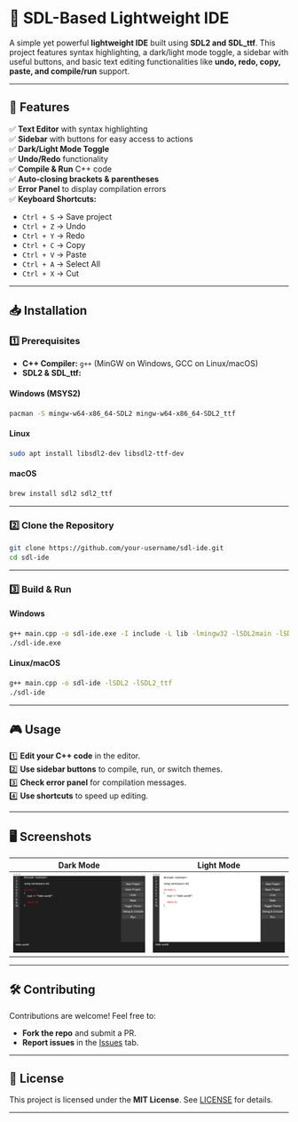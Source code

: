 # 🚀 SDL-Based Lightweight IDE  

A simple yet powerful **lightweight IDE** built using **SDL2 and SDL_ttf**. This project features syntax highlighting, a dark/light mode toggle, a sidebar with useful buttons, and basic text editing functionalities like **undo, redo, copy, paste, and compile/run** support.  

---

## 🎯 Features  

✅ **Text Editor** with syntax highlighting  
✅ **Sidebar** with buttons for easy access to actions  
✅ **Dark/Light Mode Toggle**  
✅ **Undo/Redo** functionality  
✅ **Compile & Run** C++ code  
✅ **Auto-closing brackets & parentheses**  
✅ **Error Panel** to display compilation errors  
✅ **Keyboard Shortcuts:**  
   - `Ctrl + S` → Save project  
   - `Ctrl + Z` → Undo  
   - `Ctrl + Y` → Redo  
   - `Ctrl + C` → Copy  
   - `Ctrl + V` → Paste  
   - `Ctrl + A` → Select All  
   - `Ctrl + X` → Cut  

---

## 📥 Installation  

### 1️⃣ Prerequisites  

- **C++ Compiler:** `g++` (MinGW on Windows, GCC on Linux/macOS)  
- **SDL2 & SDL_ttf:**  

#### Windows (MSYS2)  
```bash
pacman -S mingw-w64-x86_64-SDL2 mingw-w64-x86_64-SDL2_ttf
```

#### Linux  
```bash
sudo apt install libsdl2-dev libsdl2-ttf-dev
```

#### macOS  
```bash
brew install sdl2 sdl2_ttf
```

---

### 2️⃣ Clone the Repository  

```bash
git clone https://github.com/your-username/sdl-ide.git
cd sdl-ide
```

---

### 3️⃣ Build & Run  

#### Windows  
```bash
g++ main.cpp -o sdl-ide.exe -I include -L lib -lmingw32 -lSDL2main -lSDL2 -lSDL2_ttf
./sdl-ide.exe
```

#### Linux/macOS  
```bash
g++ main.cpp -o sdl-ide -lSDL2 -lSDL2_ttf
./sdl-ide
```

---

## 🎮 Usage  

1️⃣ **Edit your C++ code** in the editor.  
2️⃣ **Use sidebar buttons** to compile, run, or switch themes.  
3️⃣ **Check error panel** for compilation messages.  
4️⃣ **Use shortcuts** to speed up editing.  

---

## 🖥️ Screenshots  

| Dark Mode | Light Mode |
|-----------|-----------|
| ![Dark Mode](Screenshots/dark_mode.png) | ![Light Mode](Screenshots/light_mode.png) |

---

## 🛠️ Contributing  

Contributions are welcome! Feel free to:  
- **Fork the repo** and submit a PR.  
- **Report issues** in the [Issues](https://github.com/ThePral/SDL-Based-Lightweight-IDE/issues) tab.  

---

## 📜 License  

This project is licensed under the **MIT License**. See [LICENSE](LICENSE) for details.  

---

